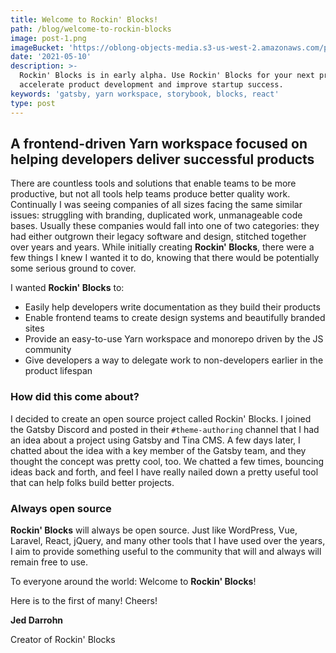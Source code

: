 ```yaml
---
title: Welcome to Rockin' Blocks!
path: /blog/welcome-to-rockin-blocks
image: post-1.png
imageBucket: 'https://oblong-objects-media.s3-us-west-2.amazonaws.com/post-1.png'
date: '2021-05-10'
description: >-
  Rockin' Blocks is in early alpha. Use Rockin' Blocks for your next project to
  accelerate product development and improve startup success.
keywords: 'gatsby, yarn workspace, storybook, blocks, react'
type: post
---
```


## A frontend-driven Yarn workspace focused on helping developers deliver successful products

There are countless tools and solutions that enable teams to be more productive, but not all tools help teams produce better quality work. Continually I was seeing companies of all sizes facing the same similar issues: struggling with branding, duplicated work, unmanageable code bases. Usually these companies would fall into one of two categories: they had either outgrown their legacy software and design, stitched together over years and years. While initially creating **Rockin' Blocks**, there were a few things I knew I wanted it to do, knowing that there would be potentially some serious ground to cover.

I wanted **Rockin' Blocks** to:

- Easily help developers write documentation as they build their products
- Enable frontend teams to create design systems and beautifully branded sites
- Provide an easy-to-use Yarn workspace and monorepo driven by the JS community
- Give developers a way to delegate work to non-developers earlier in the product lifespan

### How did this come about?

I decided to create an open source project called Rockin' Blocks. I joined the Gatsby Discord and posted in their `#theme-authoring` channel that I had an idea about a project using Gatsby and Tina CMS. A few days later, I chatted about the idea with a key member of the Gatsby team, and they thought the concept was pretty cool, too. We chatted a few times, bouncing ideas back and forth, and feel I have really nailed down a pretty useful tool that can help folks build better projects.

### Always open source

**Rockin' Blocks** will always be open source. Just like WordPress, Vue, Laravel, React, jQuery, and many other tools that I have used over the years, I aim to provide something useful to the community that will and always will remain free to use.

To everyone around the world: Welcome to **Rockin' Blocks**!

Here is to the first of many! Cheers!

**Jed Darrohn**

Creator of Rockin' Blocks
